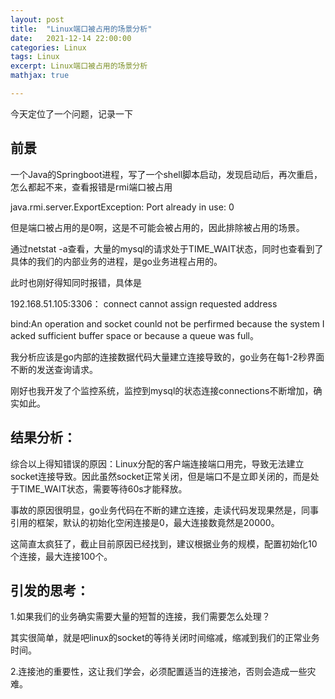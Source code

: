 ```yaml
---
layout: post
title:  "Linux端口被占用的场景分析"
date:   2021-12-14 22:00:00
categories: Linux
tags: Linux
excerpt: Linux端口被占用的场景分析
mathjax: true

---
```


今天定位了一个问题，记录一下

## 前景

一个Java的Springboot进程，写了一个shell脚本启动，发现启动后，再次重启，怎么都起不来，查看报错是rmi端口被占用

java.rmi.server.ExportException: Port already in use: 0

但是端口被占用的是0啊，这是不可能会被占用的，因此排除被占用的场景。

通过netstat -a查看，大量的mysql的请求处于TIME_WAIT状态，同时也查看到了具体的我们的内部业务的进程，是go业务进程占用的。

此时也刚好得知同时报错，具体是

192.168.51.105:3306： connect cannot assign requested address

bind:An operation and socket counld not be perfirmed because the system I acked sufficient buffer space or because a queue was full。

我分析应该是go内部的连接数据代码大量建立连接导致的，go业务在每1-2秒界面不断的发送查询请求。

刚好也我开发了个监控系统，监控到mysql的状态连接connections不断增加，确实如此。

## 结果分析：

综合以上得知错误的原因：Linux分配的客户端连接端口用完，导致无法建立socket连接导致。因此虽然socket正常关闭，但是端口不是立即关闭的，而是处于TIME_WAIT状态，需要等待60s才能释放。

事故的原因很明显，go业务代码在不断的建立连接，走读代码发现果然是，同事引用的框架，默认的初始化空闲连接是0，最大连接数竟然是20000。

这简直太疯狂了，截止目前原因已经找到，建议根据业务的规模，配置初始化10个连接，最大连接100个。

## 引发的思考：

1.如果我们的业务确实需要大量的短暂的连接，我们需要怎么处理？

其实很简单，就是吧linux的socket的等待关闭时间缩减，缩减到我们的正常业务时间。

2.连接池的重要性，这让我们学会，必须配置适当的连接池，否则会造成一些灾难。

